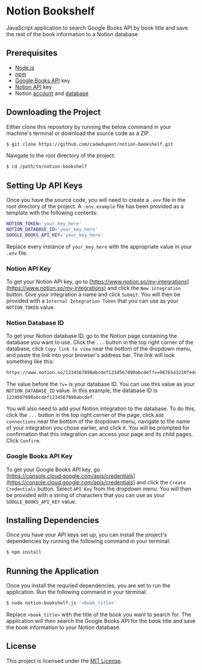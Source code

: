 # Notion Bookshelf

JavaScript application to search Google Books API by book title and save the rest of the book information to a Notion database.

## Prerequisites

- [Node.js](https://nodejs.org/en/)
- [npm](https://www.npmjs.com/)
- [Google Books API](https://developers.google.com/books/docs/v1/using) key
- [Notion API](https://developers.notion.com/) key
- Notion [account](https://www.notion.so/) and [database](https://www.notion.so/help/guides/creating-a-database)

## Downloading the Project

Either clone this repository by running the below command in your machine's terminal or download the source code as a ZIP.

```bash
$ git clone https://github.com/cadedupont/notion-bookshelf.git
```

Navigate to the root directory of the project:

```bash
$ cd /path/to/notion-bookshelf
```

## Setting Up API Keys

Once you have the source code, you will need to create a `.env` file in the root directory of the project. A `.env.example` file has been provided as a template with the following contents:

```bash
NOTION_TOKEN='your_key_here'
NOTION_DATABASE_ID='your_key_here'
GOOGLE_BOOKS_API_KEY='your_key_here'
```

Replace every instance of `your_key_here` with the appropriate value in your `.env` file.

### Notion API Key

To get your Notion API key, go to [https://www.notion.so/my-integrations](https://www.notion.so/my-integrations) and click the `New integration` button. Give your integration a name and click `Submit`. You will then be provided with a `Internal Integration Token` that you can use as your `NOTION_TOKEN` value.

### Notion Database ID

To get your Notion database ID, go to the Notion page containing the database you want to use. Click the `...` button in the top right corner of the database, click `Copy link to view` near the bottom of the dropdown menu, and paste the link into your browser's address bar. The link will look something like this:

```bash
https://www.notion.so/1234567890abcdef1234567890abcdef?v=9876543210fedcba9876543210fedcba
```

The value before the `?v=` is your database ID. You can use this value as your `NOTION_DATABASE_ID` value. In this example, the database ID is `1234567890abcdef1234567890abcdef`.

You will also need to add your Notion integration to the database. To do this, click the `...` button in the top right corner of the page, click `Add connections` near the bottom of the dropdown menu, navigate to the name of your integration you chose earlier, and click it. You will be prompted for confirmation that this integration can access your page and its child pages. Click `Confirm`.

### Google Books API Key

To get your Google Books API key, go [https://console.cloud.google.com/apis/credentials](https://console.cloud.google.com/apis/credentials) and click the `Create Credentials` button. Select `API Key` from the dropdown menu. You will then be provided with a string of characters that you can use as your `GOOGLE_BOOKS_API_KEY` value.

## Installing Dependencies

Once you have your API keys set up, you can install the project's dependencies by running the following command in your terminal:

```bash
$ npm install
```

## Running the Application

Once you install the requried dependencies, you are set to run the application. Run the following command in your terminal:

```bash
$ node notion-bookshelf.js '<book_title>'
```

Replace `<book_title>` with the title of the book you want to search for. The application will then search the Google Books API for the book title and save the book information to your Notion database.

## License

This project is licensed under the [MIT License](LICENSE).